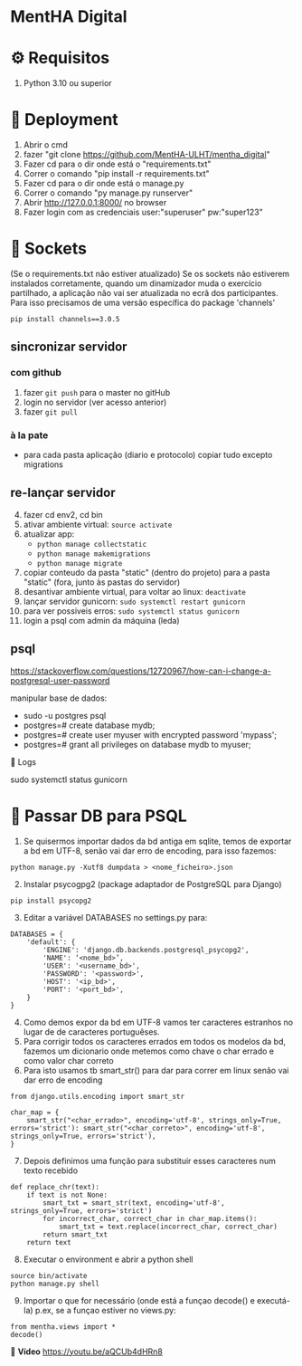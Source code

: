 # MentHA Digital

⚙️ Requisitos
======
1. Python 3.10 ou superior


🔧 Deployment
======
1. Abrir o cmd
2. fazer "git clone https://github.com/MentHA-ULHT/mentha_digital"
3. Fazer cd para o dir onde está o "requirements.txt"
4. Correr o comando "pip install -r requirements.txt"
5. Fazer cd para o dir onde está o manage.py
6. Correr o comando "py manage.py runserver"
7. Abrir http://127.0.0.1:8000/ no browser
8. Fazer login com as credenciais user:"superuser" pw:"super123"

🔌 Sockets
======
(Se o requirements.txt não estiver atualizado)
Se os sockets não estiverem instalados corretamente, quando um dinamizador muda o exercício partilhado, a aplicação não vai ser atualizada no ecrã dos participantes.
Para isso precisamos de uma versão específica do package 'channels'
```
pip install channels==3.0.5
```

## sincronizar servidor 

### com github

1. fazer `git push` para o master no gitHub
2. login no servidor (ver acesso anterior)
3. fazer `git pull`

### à la pate
* para cada pasta aplicação (diario e protocolo) copiar tudo excepto migrations


## re-lançar servidor

4. fazer cd env2, cd bin
5. ativar ambiente virtual: `source activate`
6. atualizar app:
    * `python manage collectstatic`
    * `python manage makemigrations`
    * `python manage migrate`
5. copiar conteudo da pasta "static" (dentro do projeto) para a pasta "static" (fora, junto às pastas do servidor)
6. desantivar ambiente virtual, para voltar ao linux: `deactivate`
7. lançar servidor gunicorn: `sudo systemctl restart gunicorn`
8. para ver possiveis erros:  `sudo systemctl status gunicorn`
9. login a psql com admin da máquina (leda)

## psql 

https://stackoverflow.com/questions/12720967/how-can-i-change-a-postgresql-user-password

manipular base de dados:
* sudo -u postgres psql
* postgres=# create database mydb;
* postgres=# create user myuser with encrypted password 'mypass';
* postgres=# grant all privileges on database mydb to myuser;


🔖 Logs

sudo systemctl status gunicorn



🔖 Passar DB para PSQL
======

1. Se quisermos importar dados da bd antiga em sqlite, temos de exportar a bd em UTF-8, senão vai dar erro de encoding,  para isso fazemos: 
```
python manage.py -Xutf8 dumpdata > <nome_ficheiro>.json
```
2. Instalar psycogpg2 (package adaptador de PostgreSQL para Django)
```
pip install psycopg2
```
3. Editar a variável DATABASES no settings.py para:
```
DATABASES = {
    'default': {
        'ENGINE': 'django.db.backends.postgresql_psycopg2',
        'NAME': ‘<nome_bd>’,
        'USER': '<username_bd>',
        'PASSWORD': '<password>',
        'HOST': '<ip_bd>',
        'PORT': '<port_bd>',
    }
}
```
4. Como demos expor da bd em UTF-8 vamos ter caracteres estranhos no lugar de de caracteres portuguêses.
5. Para corrigir todos os caracteres errados em todos os modelos da bd, fazemos um dicionario onde metemos como chave o char errado e como valor char correto
6. Para isto usamos tb smart_str() para dar para correr em linux senão vai dar erro de encoding
```
from django.utils.encoding import smart_str

char_map = {
    smart_str("<char_errado>", encoding='utf-8', strings_only=True, errors='strict'): smart_str("<char_correto>", encoding='utf-8', strings_only=True, errors='strict'),
}
```
7. Depois definimos uma função para substituir esses caracteres num texto recebido
```
def replace_chr(text):
    if text is not None:
        smart_txt = smart_str(text, encoding='utf-8', strings_only=True, errors='strict')
        for incorrect_char, correct_char in char_map.items():
            smart_txt = text.replace(incorrect_char, correct_char)
        return smart_txt
    return text 
```
8. Executar o environment e abrir a python shell
```
source bin/activate
python manage.py shell
```
9. Importar o que for necessário (onde está a funçao decode() e executá-la) p.ex, se a funçao estiver no views.py:
```
from mentha.views import * 
decode()
```
🎥 **Vídeo**
https://youtu.be/aQCUb4dHRn8
